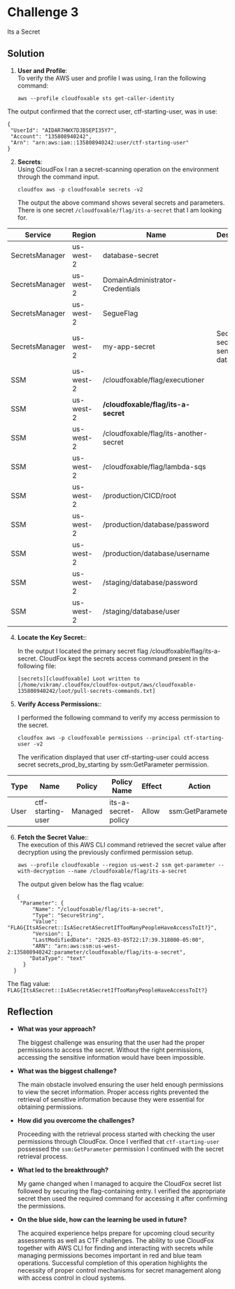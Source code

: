 # Challenge 3
Its a Secret

## Solution

1. **User and Profile**:  
   To verify the AWS user and profile I was using, I ran the following command:
   ```
   aws --profile cloudfoxable sts get-caller-identity
   ```
 The output confirmed that the correct user, ctf-starting-user, was in use:

   ```
{
    "UserId": "AIDAR7HWX7DJBSEPI35Y7",
    "Account": "135808940242",
    "Arn": "arn:aws:iam::135808940242:user/ctf-starting-user"
}
   ```

2. **Secrets**:  
   Using CloudFox I ran a secret-scanning operation on the environment through the command input.
   ```
   cloudfox aws -p cloudfoxable secrets -v2
   ```
   The output the above command shows several secrets and parameters.
   There is one secret `/cloudfoxable/flag/its-a-secret` that I am looking for.

   
 | Service       | Region   | Name                                   | Description                       |
 |---------------|----------|----------------------------------------|-----------------------------------|
 | SecretsManager| us-west-2| database-secret                        |                                   |
 | SecretsManager| us-west-2| DomainAdministrator-Credentials        |                                   |
 | SecretsManager| us-west-2| SegueFlag                              |                                   |
 | SecretsManager| us-west-2| my-app-secret                          | Secure secret for sensitive data  |
 | SSM           | us-west-2| /cloudfoxable/flag/executioner         |                                   |
 | SSM           | us-west-2| **/cloudfoxable/flag/its-a-secret**    |                                   |
 | SSM           | us-west-2| /cloudfoxable/flag/its-another-secret  |                                   |
 | SSM           | us-west-2| /cloudfoxable/flag/lambda-sqs          |                                   |
 | SSM           | us-west-2| /production/CICD/root                  |                                   |
 | SSM           | us-west-2| /production/database/password          |                                   |
 | SSM           | us-west-2| /production/database/username          |                                   |
 | SSM           | us-west-2| /staging/database/password             |                                   |
 | SSM           | us-west-2| /staging/database/user                 |                                   |



4. **Locate the Key Secret:**:  

   In the output I located the primary secret flag /cloudfoxable/flag/its-a-secret. CloudFox kept the secrets access command present in the following file:

   ```
   [secrets][cloudfoxable] Loot written to [/home/vikram/.cloudfox/cloudfox-output/aws/cloudfoxable-135808940242/loot/pull-secrets-commands.txt]
   ```

5. **Verify Access Permissions:**:  

   I performed the following command to verify my access permission to the secret.
   ```
   cloudfox aws -p cloudfoxable permissions --principal ctf-starting-user -v2
   ```
   The verification displayed that user ctf-starting-user could access secret secrets_prod_by_starting by ssm:GetParameter permission.

   
  | Type | Name           | Policy  | Policy Name        | Effect | Action        | Resource                                                                 | Condition |
  |------|----------------|---------|--------------------|--------|---------------|-------------------------------------------------------------------------|-----------|
  | User | ctf-starting-user | Managed | its-a-secret-policy | Allow  | ssm:GetParameter | arn:aws:ssm:us-west-2:135808940242:parameter/cloudfoxable/flag/its-a-secret | No        |


6. **Fetch the Secret Value:**:  
   The execution of this AWS CLI command retrieved the secret value after decryption using the previously confirmed permission setup.
   ```
   aws --profile cloudfoxable --region us-west-2 ssm get-parameter --with-decryption --name /cloudfoxable/flag/its-a-secret
   ```

   The output given below has the flag vcalue:
```
   {
    "Parameter": {
        "Name": "/cloudfoxable/flag/its-a-secret",
        "Type": "SecureString",
        "Value": "FLAG{ItsASecret::IsASecretASecretIfTooManyPeopleHaveAccessToIt?}",
        "Version": 1,
        "LastModifiedDate": "2025-03-05T22:17:39.318000-05:00",
        "ARN": "arn:aws:ssm:us-west-2:135808940242:parameter/cloudfoxable/flag/its-a-secret",
       "DataType": "text"
     }
  }
 ```
 
   The flag value:  
   `FLAG{ItsASecret::IsASecretASecretIfTooManyPeopleHaveAccessToIt?}`


## Reflection

* **What was your approach?**

  The biggest challenge was ensuring that the user had the proper permissions to access the secret.
  Without the right permissions, accessing the sensitive information would have been impossible.
  
* **What was the biggest challenge?** 

  The main obstacle involved ensuring the user held enough permissions to view the secret information.
  Proper access rights prevented the retrieval of sensitive information because they were essential for obtaining permissions.
  
* **How did you overcome the challenges?** 

  Proceeding with the retrieval process started with checking the user permissions through CloudFox.
  Once I verified that `ctf-starting-user` possessed the `ssm:GetParameter` permission I continued with the secret retrieval process.

* **What led to the breakthrough?**

  My game changed when I managed to acquire the CloudFox secret list followed by securing the flag-containing entry.
  I verified the appropriate secret then used the required command for accessing it after confirming the permissions.

* **On the blue side, how can the learning be used in future?**

  The acquired experience helps prepare for upcoming cloud security assessments as well as CTF challenges.
  The ability to use CloudFox together with AWS CLI for finding and interacting with secrets while managing permissions becomes important in red and blue team operations.
  Successful completion of this operation highlights the necessity of proper control mechanisms for secret management along with access control in cloud systems.
  

